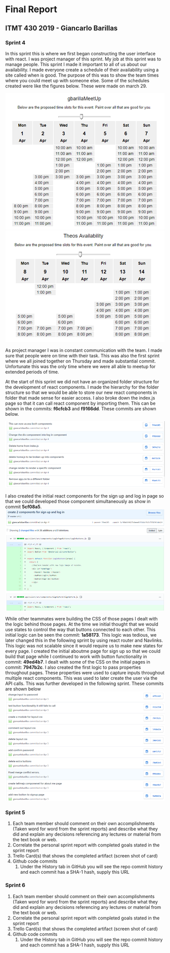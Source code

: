 # Final Report

## ITMT 430 2019 - Giancarlo Barillas

### Sprint 4

In this sprint this is where we first began constructing the user interface with react. I was project manager of this sprint. My job at this sprint was to manage people. This sprint I made it important to all of us about our availability. I made everyone create a schedule of their availability using a site called when is good. The purpose of this was to show the team times where you could meet up with someone else. Some of the schedules created were like the figures below. These were made on march 29.

![alt text](https://github.com/giancarlobarillas/itmt-430-/blob/master/finalImages/gbWhenisgood.PNG 'pmschedules')
![alt text](https://github.com/giancarlobarillas/itmt-430-/blob/master/finalImages/theoWhenisgood.PNG 'pmschedules2')

As project manager I was in constant communication with the team. I made sure that people were on time with their task. This was also the first sprint where we all joined together on Thursday and made substantial commit. Unfortunate this was the only time where we were all able to meetup for extended periods of time.

At the start of this sprint we did not have an organized folder structure for the development of react components. I made the hierarchy for the folder structure so that we would be able to store our new react components in folder that made sense for easier access. I also broke down the index.js page so that it can call react component by importing them. This can be shown in the commits: **f6cfcb3** and **f9166dd**. These commits are shown below.

![alt text](https://github.com/giancarlobarillas/itmt-430-/blob/master/finalImages/commit1.PNG 'indexjsChanges')

I also created the initial react components for the sign up and log in page so that we could developed those component simultaneously as show in commit **5cf08a5**.
![alt text](https://github.com/giancarlobarillas/itmt-430-/blob/master/finalImages/createLoginandSignup.PNG 'signupandLogin')

While other teammates were building the CSS of those pages I dealt with the logic behind those pages. At the time we initial thought that we would use states to control the way that buttons connected to each other. This initial logic can be seen the commit: **1a58173**. This logic was tedious, we later changed this in the following sprint by using react router and Navlinks. This logic was not scalable since it would require us to make new states for every page. I created the initial aboutme page for sign up so that we could build that page while I continued to work with button functionality in commit: **49ed4b7**. I dealt with some of the CSS on the initial pages in commit: **7947b2c**. I also created the first logic to pass properties throughout pages. These properties were used to capture inputs throughout multiple react components. This was used to later create the user via the API calls. This was further developed in the following sprint. These commits are shown below
![alt text](https://github.com/giancarlobarillas/itmt-430-/blob/master/finalImages/sprint4%20commits.PNG 'sprint4Commits')

### Sprint 5

1. Each team member should comment on their own accomplishments (Taken word for word from the sprint reports) and describe what they did and explain any decisions referencing any lectures or material from the text book or web.
1. Correlate the personal sprint report with completed goals stated in the sprint report
1. Trello Card(s) that shows the completed artifact (screen shot of card)
1. Github code commits
   1. Under the History tab in GitHub you will see the repo commit history and each commit has a SHA-1 hash, supply this URL

### Sprint 6

1. Each team member should comment on their own accomplishments (Taken word for word from the sprint reports) and describe what they did and explain any decisions referencing any lectures or material from the text book or web.
1. Correlate the personal sprint report with completed goals stated in the sprint report
1. Trello Card(s) that shows the completed artifact (screen shot of card)
1. Github code commits
   1. Under the History tab in GitHub you will see the repo commit history and each commit has a SHA-1 hash, supply this URL

